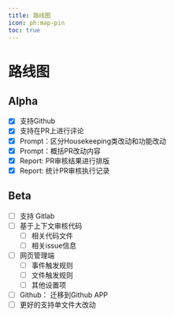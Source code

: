```yaml
---
title: 路线图
icon: ph:map-pin
toc: true
---
```


# 路线图

## Alpha

- [x]  支持Github
- [x]  支持在PR上进行评论
- [x]  Prompt：区分Housekeeping类改动和功能改动
- [x]  Prompt：概括PR改动内容
- [x]  Report: PR审核结果进行排版
- [x]  Report: 统计PR审核执行记录

## Beta

- [ ]  支持 Gitlab
- [ ]  基于上下文审核代码
    - [ ]  相关代码文件
    - [ ]  相关issue信息
- [ ]  网页管理端
    - [ ]  事件触发规则
    - [ ]  文件触发规则
    - [ ]  其他设置项
- [ ]  Github： 迁移到Github APP
- [ ]  更好的支持单文件大改动
